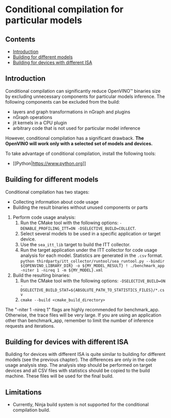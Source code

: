 # Conditional compilation for particular models

## Contents

- [Introduction](#introduction)
- [Building for different models](#building-for-different-models)
- [Building for devices with different ISA](#building-for-different-isa)

## Introduction

Conditional compilation can significantly reduce OpenVINO™ binaries size
by excluding unnecessary components for particular models inference.
The following components can be excluded from the build:
* layers and graph transformations in nGraph and plugins
* nGraph operations
* jit kernels in a CPU plugin
* arbitrary code that is not used for particular model inference

However, conditional compilation has a significant drawback. **The OpenVINO will work only with a selected set of models and devices.**

To take advantage of conditional compilation, install the following tools:
* [[Python|https://www.python.org]]

## Building for different models

Conditional compilation has two stages:
* Collecting information about code usage
* Building the result binaries without unused components or parts

1. Perform code usage analysis:
    1. Run the CMake tool with the following options: `-DENABLE_PROFILING_ITT=ON -DSELECTIVE_BUILD=COLLECT`.
    2. Select several models to be used in a specific application or target device.
    3. Use the `sea_itt_lib` target to build the ITT collector.
    4. Run the target application under the ITT collector for code usage analysis for each model. Statistics are generated in the `.csv` format.  
`python thirdparty/itt_collector/runtool/sea_runtool.py --bindir ${OPENVINO_LIBRARY_DIR} -o ${MY_MODEL_RESULT} ! ./benchmark_app -niter 1 -nireq 1 -m ${MY_MODEL}.xml`
2. Build the resulting binaries:
    1. Run the CMake tool with the following options: `-DSELECTIVE_BUILD=ON -DSELECTIVE_BUILD_STAT=${ABSOLUTE_PATH_TO_STATISTICS_FILES}/*.csv`
    2. `cmake --build <cmake_build_directory>`

The "-niter 1 -nireq 1" flags are highly recommended for benchmark_app. Otherwise, the trace files will be very large.
If you are using an application other than benchmark_app, remember to limit the number of inference requests and iterations.

## Building for devices with different ISA

Building for devices with different ISA is quite similar to building for different models (see the previous chapter).
The differences are only in the code usage analysis step. The analysis step should be performed on target devices and all CSV files with statistics should be copied to the build machine. These files will be used for the final build.

## Limitations

* Currently, Ninja build system is not supported for the conditional compilation build.


